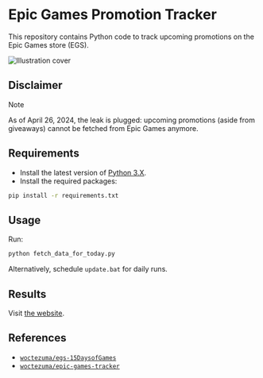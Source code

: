 # Epic Games Promotion Tracker

This repository contains Python code to track upcoming promotions on the Epic Games store (EGS).

![Illustration cover][img-cover]

## Disclaimer

> [!Note]
> As of April 26, 2024, the leak is plugged: upcoming promotions (aside from giveaways) cannot be fetched from Epic Games anymore.

## Requirements

-   Install the latest version of [Python 3.X][python-download-url].
-   Install the required packages:

```bash
pip install -r requirements.txt
```

## Usage

Run:
```bash
python fetch_data_for_today.py
```

Alternatively, schedule `update.bat` for daily runs.

## Results

Visit [the website][tracker-website].

## References

- [`woctezuma/egs-15DaysofGames`][egs-15DaysofGames]
- [`woctezuma/epic-games-tracker`][epic-games-tracker]

<!-- Definitions -->

[img-cover]: <https://github.com/woctezuma/epic-games-promotion-tracker/wiki/img/cover.png>
[python-download-url]: <https://www.python.org/downloads/>
[tracker-website]: <https://woctezuma.github.io/epic-games-promotion-tracker/>
[egs-15DaysofGames]: <https://github.com/woctezuma/egs-15DaysofGames>
[epic-games-tracker]: <https://github.com/woctezuma/epic-games-tracker>
